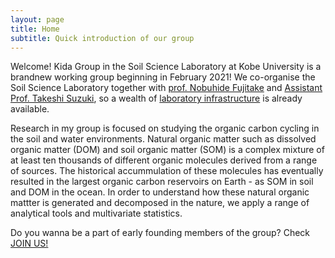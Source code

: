 ```yaml
---
layout: page
title: Home
subtitle: Quick introduction of our group 
---
```


Welcome! Kida Group in the Soil Science Laboratory at Kobe University is a brandnew working group beginning in February 2021!
We co-organise the Soil Science Laboratory together with [prof. Nobuhide Fujitake](http://www.research.kobe-u.ac.jp/ans-soil/) and
[Assistant Prof. Takeshi Suzuki](http://www.research.kobe-u.ac.jp/ans-soil/member.html), so a wealth of [laboratory infrastructure](https://morimarukida.github.io/facilities/) is already available.

Research in my group is focused on studying the organic carbon cycling in the soil and water environments.
Natural organic matter such as dissolved organic matter (DOM) and soil organic matter (SOM) is a complex mixture of
at least ten thousands of different organic molecules derived from a range of sources. The historical accummulation of
these molecules has eventually resulted in the largest organic carbon reservoirs on Earth - as SOM in soil and DOM in the ocean.
In order to understand how these natural organic mattter is generated and decomposed in the nature, we apply a range of analytical
tools and multivariate statistics.

Do you wanna be a part of early founding members of the group? Check [JOIN US!](https://morimarukida.github.io/joinus/)
